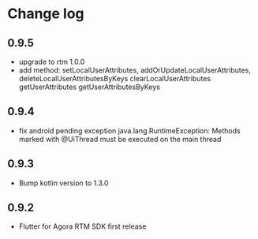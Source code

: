 # Change log

## 0.9.5
* upgrade to rtm 1.0.0
* add method: setLocalUserAttributes, addOrUpdateLocalUserAttributes, deleteLocalUserAttributesByKeys clearLocalUserAttributes getUserAttributes getUserAttributesByKeys

## 0.9.4
* fix android pending exception java.lang.RuntimeException: Methods marked with @UiThread must be executed on the main thread

## 0.9.3

* Bump kotlin version to 1.3.0

## 0.9.2

* Flutter for Agora RTM SDK first release
